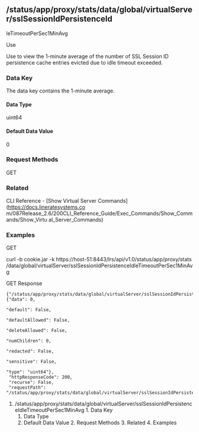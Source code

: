 ## /status/app/proxy/stats/data/global/virtualServer/sslSessionIdPersistenceId
leTimeoutPerSec1MinAvg

Use

Use to view the 1-minute average of the number of SSL Session ID persistence
cache entries evicted due to idle timeout exceeded.

### Data Key

The data key contains the 1-minute average.

#### Data Type

uint64

#### Default Data Value

0

### Request Methods

GET

### Related

CLI Reference - [Show Virtual Server Commands](https://docs.lineratesystems.co
m/087Release_2.6/200CLI_Reference_Guide/Exec_Commands/Show_Commands/Show_Virtu
al_Server_Commands)

### Examples

GET

curl -b cookie.jar -k https://host-51:8443/lrs/api/v1.0/status/app/proxy/stats
/data/global/virtualServer/sslSessionIdPersistenceIdleTimeoutPerSec1MinAvg

GET Response

    
    
    {"/status/app/proxy/stats/data/global/virtualServer/sslSessionIdPersistenceIdleTimeoutPerSec1MinAvg": {"data": 0,
                                                                                                            "default": False,
                                                                                                            "defaultAllowed": False,
                                                                                                            "deleteAllowed": False,
                                                                                                            "numChildren": 0,
                                                                                                            "redacted": False,
                                                                                                            "sensitive": False,
                                                                                                            "type": "uint64"},
     "httpResponseCode": 200,
     "recurse": False,
     "requestPath": "/status/app/proxy/stats/data/global/virtualServer/sslSessionIdPersistenceIdleTimeoutPerSec1MinAvg"}
    

  1. /status/app/proxy/stats/data/global/virtualServer/sslSessionIdPersistenceIdleTimeoutPerSec1MinAvg
    1. Data Key
      1. Data Type
      2. Default Data Value
    2. Request Methods
    3. Related
    4. Examples

